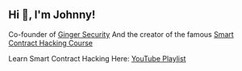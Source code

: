 <h2> Hi 👋, I'm Johnny! </h2>

Co-founder of [Ginger Security](https://gingersec.xyz/)
And the creator of the famous [Smart Contract Hacking Course](https://smartcontractshacking.com/)

Learn Smart Contract Hacking Here:
[YouTube Playlist](https://www.youtube.com/johnnytime)
